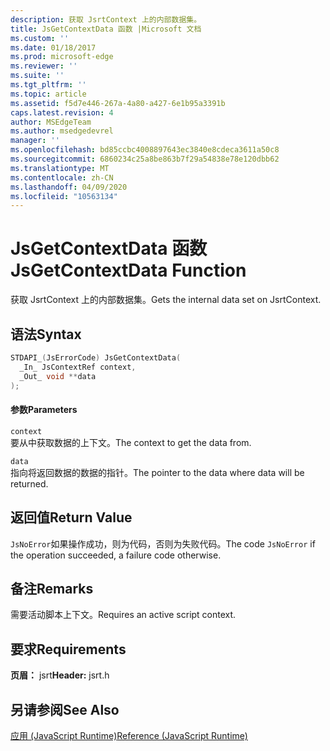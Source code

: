 ```yaml
---
description: 获取 JsrtContext 上的内部数据集。
title: JsGetContextData 函数 |Microsoft 文档
ms.custom: ''
ms.date: 01/18/2017
ms.prod: microsoft-edge
ms.reviewer: ''
ms.suite: ''
ms.tgt_pltfrm: ''
ms.topic: article
ms.assetid: f5d7e446-267a-4a80-a427-6e1b95a3391b
caps.latest.revision: 4
author: MSEdgeTeam
ms.author: msedgedevrel
manager: ''
ms.openlocfilehash: bd85ccbc4008897643ec3840e8cdeca3611a50c8
ms.sourcegitcommit: 6860234c25a8be863b7f29a54838e78e120dbb62
ms.translationtype: MT
ms.contentlocale: zh-CN
ms.lasthandoff: 04/09/2020
ms.locfileid: "10563134"
---
```

# <span data-ttu-id="6f33e-103">JsGetContextData 函数</span><span class="sxs-lookup"><span data-stu-id="6f33e-103">JsGetContextData Function</span></span>
<span data-ttu-id="6f33e-104">获取 JsrtContext 上的内部数据集。</span><span class="sxs-lookup"><span data-stu-id="6f33e-104">Gets the internal data set on JsrtContext.</span></span>  
  
## <span data-ttu-id="6f33e-105">语法</span><span class="sxs-lookup"><span data-stu-id="6f33e-105">Syntax</span></span>  
  
```cpp  
STDAPI_(JsErrorCode) JsGetContextData(  
  _In_ JsContextRef context,  
  _Out_ void **data  
);  
```  
  
#### <span data-ttu-id="6f33e-106">参数</span><span class="sxs-lookup"><span data-stu-id="6f33e-106">Parameters</span></span>  
 `context`  
 <span data-ttu-id="6f33e-107">要从中获取数据的上下文。</span><span class="sxs-lookup"><span data-stu-id="6f33e-107">The context to get the data from.</span></span>  
  
 `data`  
 <span data-ttu-id="6f33e-108">指向将返回数据的数据的指针。</span><span class="sxs-lookup"><span data-stu-id="6f33e-108">The pointer to the data where data will be returned.</span></span>  
  
## <span data-ttu-id="6f33e-109">返回值</span><span class="sxs-lookup"><span data-stu-id="6f33e-109">Return Value</span></span>  
 <span data-ttu-id="6f33e-110">`JsNoError`如果操作成功，则为代码，否则为失败代码。</span><span class="sxs-lookup"><span data-stu-id="6f33e-110">The code `JsNoError` if the operation succeeded, a failure code otherwise.</span></span>  
  
## <span data-ttu-id="6f33e-111">备注</span><span class="sxs-lookup"><span data-stu-id="6f33e-111">Remarks</span></span>  
 <span data-ttu-id="6f33e-112">需要活动脚本上下文。</span><span class="sxs-lookup"><span data-stu-id="6f33e-112">Requires an active script context.</span></span>  
  
## <span data-ttu-id="6f33e-113">要求</span><span class="sxs-lookup"><span data-stu-id="6f33e-113">Requirements</span></span>  
 <span data-ttu-id="6f33e-114">**页眉：** jsrt</span><span class="sxs-lookup"><span data-stu-id="6f33e-114">**Header:** jsrt.h</span></span>  
  
## <span data-ttu-id="6f33e-115">另请参阅</span><span class="sxs-lookup"><span data-stu-id="6f33e-115">See Also</span></span>  
 [<span data-ttu-id="6f33e-116">应用 (JavaScript Runtime)</span><span class="sxs-lookup"><span data-stu-id="6f33e-116">Reference (JavaScript Runtime)</span></span>](../chakra-hosting/reference-javascript-runtime.md)